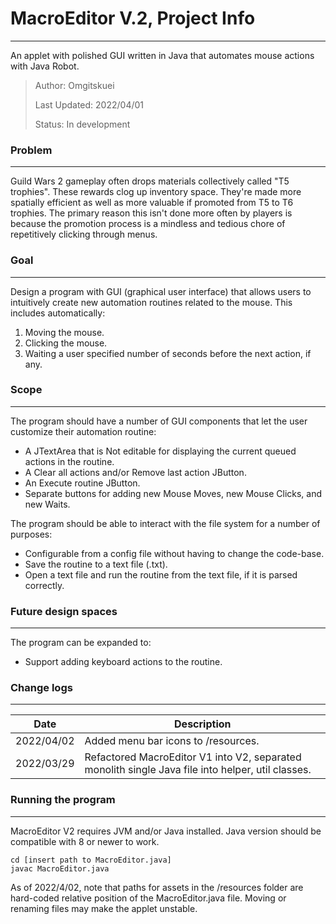 # MacroEditor V.2, Project Info
---
An applet with polished GUI written in Java that automates mouse actions with Java Robot.
> Author: Omgitskuei
> 
> Last Updated: 2022/04/01
> 
> Status: In development

### Problem
---
Guild Wars 2 gameplay often drops materials collectively called "T5 trophies". These rewards clog
up inventory space. They're made more spatially efficient as well as more valuable if
promoted from T5 to T6 trophies. The primary reason this isn't done more often by
players is because the promotion process is a mindless and tedious chore of repetitively clicking
through menus.

### Goal
---
Design a program with GUI (graphical user interface) that allows users to intuitively
create new automation routines related to the mouse. 
This includes automatically:
1) Moving the mouse.
2) Clicking the mouse.
3) Waiting a user specified number of seconds before the next action, if any.

### Scope
---
The program should have a number of GUI components that let the user customize their automation routine:
- A JTextArea that is Not editable for displaying the current queued actions in the routine.
- A Clear all actions and/or Remove last action JButton.
- An Execute routine JButton.
- Separate buttons for adding new Mouse Moves, new Mouse Clicks, and new Waits.

The program should be able to interact with the file system for a number of purposes:
- Configurable from a config file without having to change the code-base.
- Save the routine to a text file (.txt).
- Open a text file and run the routine from the text file, if it is parsed correctly.

### Future design spaces
---
The program can be expanded to:
- Support adding keyboard actions to the routine.

### Change logs
---
| Date | Description |
| ------ | ------ |
| 2022/04/02 | Added menu bar icons to /resources. |
| 2022/03/29 | Refactored MacroEditor V1 into V2, separated monolith single Java file into helper, util classes. |

### Running the program
---
MacroEditor V2 requires JVM and/or Java installed. Java version should be compatible with 8 or newer to work.
```console
cd [insert path to MacroEditor.java]
javac MacroEditor.java
```
As of 2022/4/02, note that paths for assets in the /resources folder are hard-coded relative position of the 
MacroEditor.java file. Moving or renaming files may make the applet unstable.
